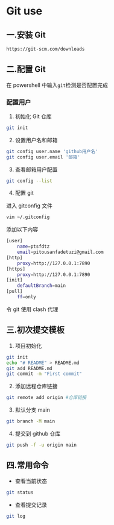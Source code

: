 # Git use

## 一.安装 Git

```sh
https://git-scm.com/downloads
```

## 二.配置 Git

在 powershell 中输入`git`检测是否配置完成

### 配置用户

1. 初始化 Git 仓库

```sh
git init
```

2. 设置用户名和邮箱

```sh
git config user.name 'github用户名'
git config user.email '邮箱'
```

3. 查看邮箱用户配置

```sh
git config --list
```

4. 配置 git

进入 gitconfig 文件

```sh
vim ~/.gitconfig
```

添加以下内容

```sh
[user]
    name=ptsfdtz
    email=pitousanfadetuzi@gmail.com
[http]
    proxy=http://127.0.0.1:7890
[https]
    proxy=http://127.0.0.1:7890
[init]
    defaultBranch=main
[pull]
    ff=only
```

令 git 使用 clash 代理

## 三.初次提交模板

1. 项目初始化

```sh
git init
echo "# README" > README.md
git add README.md
git commit -m "First commit"
```

2. 添加远程仓库链接

```sh
git remote add origin #仓库链接
```

3. 默认分支 main

```sh
git branch -M main
```

4. 提交到 github 仓库

```sh
git push -f -u origin main
```

## 四.常用命令

- 查看当前状态

```sh
git status
```

- 查看提交记录

```sh
git log
```
